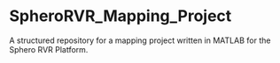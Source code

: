 # SpheroRVR_Mapping_Project
A structured repository for a mapping project written in MATLAB for the Sphero RVR Platform.

